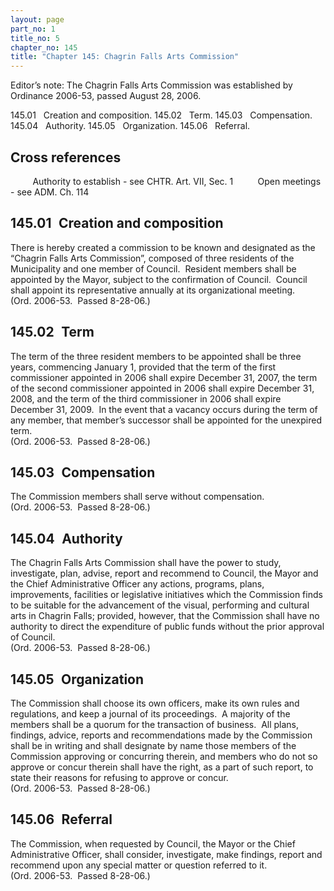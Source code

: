 ```yaml
---
layout: page
part_no: 1
title_no: 5
chapter_no: 145
title: "Chapter 145: Chagrin Falls Arts Commission"
---
```


Editor’s note: The Chagrin Falls Arts Commission was established by
Ordinance 2006-53, passed August 28, 2006.

145.01   Creation and composition.
145.02   Term.
145.03   Compensation.
145.04   Authority.
145.05   Organization.
145.06   Referral.

## Cross references

         Authority to establish - see CHTR.
 Art. VII, Sec. 1
         Open meetings - see ADM. Ch.
 114

## 145.01   Creation and composition

There is hereby created a commission to be known and designated as the
“Chagrin Falls Arts Commission”, composed of three residents of the
Municipality and one member of Council.  Resident members shall be appointed by
the Mayor, subject to the confirmation of Council.  Council shall appoint its
representative annually at its organizational meeting.  
(Ord. 2006-53.  Passed 8-28-06.)

## 145.02   Term

The term of the three resident members to be appointed shall be three years,
commencing January 1, provided that the term of the first commissioner
appointed in 2006 shall expire December 31, 2007, the term of the second
commissioner appointed in 2006 shall expire December 31, 2008, and the term of
the third commissioner in 2006 shall expire December 31, 2009.  In the event
that a vacancy occurs during the term of any member, that member’s successor
shall be appointed for the unexpired term.  
(Ord. 2006-53.  Passed 8-28-06.)

## 145.03   Compensation

The Commission members shall serve without compensation.  
(Ord. 2006-53.  Passed 8-28-06.)

## 145.04   Authority

The Chagrin Falls Arts Commission shall have the power to study,
investigate, plan, advise, report and recommend to Council, the Mayor and the
Chief Administrative Officer any actions, programs, plans, improvements,
facilities or legislative initiatives which the Commission finds to be suitable
for the advancement of the visual, performing and cultural arts in Chagrin
Falls; provided, however, that the Commission shall have no authority to direct
the expenditure of public funds without the prior approval of Council.  
(Ord. 2006-53.  Passed 8-28-06.)

## 145.05   Organization

The Commission shall choose its own officers, make its own rules and
regulations, and keep a journal of its proceedings.  A majority of the members
shall be a quorum for the transaction of business.  All plans, findings,
advice, reports and recommendations made by the Commission shall be in writing
and shall designate by name those members of the Commission approving or
concurring therein, and members who do not so approve or concur therein shall
have the right, as a part of such report, to state their reasons for refusing
to approve or concur.  
(Ord. 2006-53.  Passed 8-28-06.)

## 145.06   Referral

The Commission, when requested by Council, the Mayor or the Chief
Administrative Officer, shall consider, investigate, make findings, report and
recommend upon any special matter or question referred to it.   
(Ord. 2006-53.  Passed 8-28-06.)
